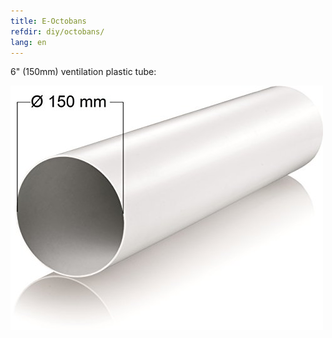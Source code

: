 ```yaml
---
title: E-Octobans
refdir: diy/octobans/
lang: en
---
```

6" (150mm) ventilation plastic tube:

<img src="./tube150.jpg" alt="150mm Plastic tube" class="img-responsive">
